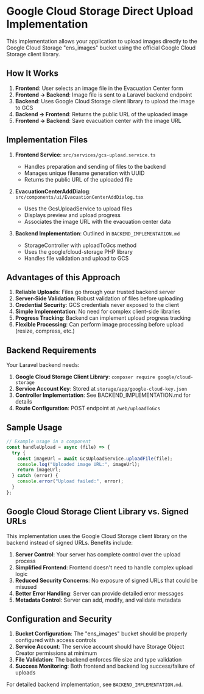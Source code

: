 # Google Cloud Storage Direct Upload Implementation

This implementation allows your application to upload images directly to the Google Cloud Storage "ens_images" bucket using the official Google Cloud Storage client library.

## How It Works

1. **Frontend**: User selects an image file in the Evacuation Center form
2. **Frontend → Backend**: Image file is sent to a Laravel backend endpoint
3. **Backend**: Uses Google Cloud Storage client library to upload the image to GCS
4. **Backend → Frontend**: Returns the public URL of the uploaded image
5. **Frontend → Backend**: Save evacuation center with the image URL

## Implementation Files

1. **Frontend Service**: `src/services/gcs-upload.service.ts`

   - Handles preparation and sending of files to the backend
   - Manages unique filename generation with UUID
   - Returns the public URL of the uploaded file

2. **EvacuationCenterAddDialog**: `src/components/ui/EvacuationCenterAddDialog.tsx`

   - Uses the GcsUploadService to upload files
   - Displays preview and upload progress
   - Associates the image URL with the evacuation center data

3. **Backend Implementation**: Outlined in `BACKEND_IMPLEMENTATION.md`
   - StorageController with uploadToGcs method
   - Uses the google/cloud-storage PHP library
   - Handles file validation and upload to GCS

## Advantages of this Approach

1. **Reliable Uploads**: Files go through your trusted backend server
2. **Server-Side Validation**: Robust validation of files before uploading
3. **Credential Security**: GCS credentials never exposed to the client
4. **Simple Implementation**: No need for complex client-side libraries
5. **Progress Tracking**: Backend can implement upload progress tracking
6. **Flexible Processing**: Can perform image processing before upload (resize, compress, etc.)

## Backend Requirements

Your Laravel backend needs:

1. **Google Cloud Storage Client Library**: `composer require google/cloud-storage`
2. **Service Account Key**: Stored at `storage/app/google-cloud-key.json`
3. **Controller Implementation**: See BACKEND_IMPLEMENTATION.md for details
4. **Route Configuration**: POST endpoint at `/web/uploadToGcs`

## Sample Usage

```typescript
// Example usage in a component
const handleUpload = async (file) => {
  try {
    const imageUrl = await GcsUploadService.uploadFile(file);
    console.log("Uploaded image URL:", imageUrl);
    return imageUrl;
  } catch (error) {
    console.error("Upload failed:", error);
  }
};
```

## Google Cloud Storage Client Library vs. Signed URLs

This implementation uses the Google Cloud Storage client library on the backend instead of signed URLs. Benefits include:

1. **Server Control**: Your server has complete control over the upload process
2. **Simplified Frontend**: Frontend doesn't need to handle complex upload logic
3. **Reduced Security Concerns**: No exposure of signed URLs that could be misused
4. **Better Error Handling**: Server can provide detailed error messages
5. **Metadata Control**: Server can add, modify, and validate metadata

## Configuration and Security

1. **Bucket Configuration**: The "ens_images" bucket should be properly configured with access controls
2. **Service Account**: The service account should have Storage Object Creator permissions at minimum
3. **File Validation**: The backend enforces file size and type validation
4. **Success Monitoring**: Both frontend and backend log success/failure of uploads

For detailed backend implementation, see `BACKEND_IMPLEMENTATION.md`.

